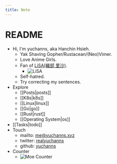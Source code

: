 ```yaml
---
title: Note
---
```

# README

* Hi, I'm yuchanns, aka Hanchin Hsieh. 
   * Yak Shaving Gopher/Rustacean/(Neo)Vimer.
   * Love Anime Girls. 
   * Fan of [LiSA(織部 里沙)](https://www.lxixsxa.com/).
       * ![LiSA](/images/LiSA.png)
   * Self-hatred. 
   * Try correcting my sentences.
* Explore
    * [[Posts|posts]]
    * [[K8s|k8s]]
    * [[Linux|linux]]
    * [[Go|go]]
    * [[Rust|rust]]
    * [[Operating System|os]]
* [[Tasks|todo]]
* Touch
    * mailto: [me@yuchanns.xyz](mailto:me@yuchanns.xyz)
    * twitter: [realyuchanns](https://twitter.com/realyuchanns)
    * github: [yuchanns](https://github.com/yuchanns)
* Counter
    * ![Moe Counter](https://musume.yuchanns.xyz/yuchanns:home)

